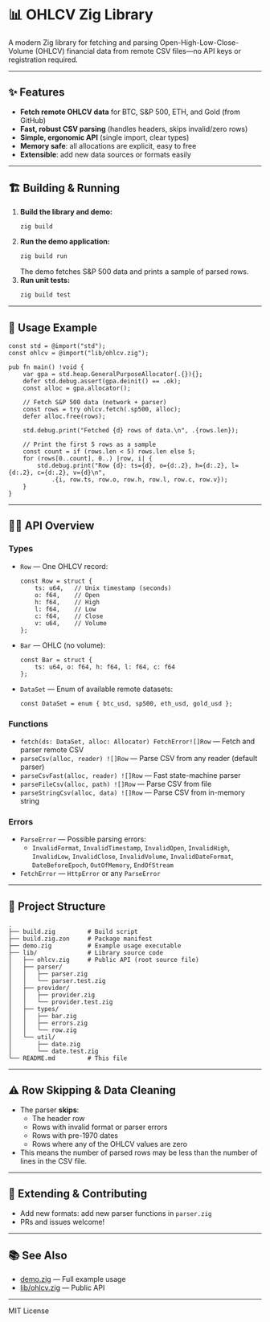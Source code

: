 # 📊 OHLCV Zig Library

A modern Zig library for fetching and parsing Open-High-Low-Close-Volume (OHLCV) financial data from remote CSV files—no API keys or registration required.

---

## ✨ Features

- **Fetch remote OHLCV data** for BTC, S&P 500, ETH, and Gold (from GitHub)
- **Fast, robust CSV parsing** (handles headers, skips invalid/zero rows)
- **Simple, ergonomic API** (single import, clear types)
- **Memory safe**: all allocations are explicit, easy to free
- **Extensible**: add new data sources or formats easily

---

## 🏗️ Building & Running

1. **Build the library and demo:**
   ```sh
   zig build
   ```
2. **Run the demo application:**
   ```sh
   zig build run
   ```
   The demo fetches S&P 500 data and prints a sample of parsed rows.
3. **Run unit tests:**
   ```sh
   zig build test
   ```

---

## 🚀 Usage Example

```zig
const std = @import("std");
const ohlcv = @import("lib/ohlcv.zig");

pub fn main() !void {
    var gpa = std.heap.GeneralPurposeAllocator(.{}){};
    defer std.debug.assert(gpa.deinit() == .ok);
    const alloc = gpa.allocator();

    // Fetch S&P 500 data (network + parser)
    const rows = try ohlcv.fetch(.sp500, alloc);
    defer alloc.free(rows);

    std.debug.print("Fetched {d} rows of data.\n", .{rows.len});

    // Print the first 5 rows as a sample
    const count = if (rows.len < 5) rows.len else 5;
    for (rows[0..count], 0..) |row, i| {
        std.debug.print("Row {d}: ts={d}, o={d:.2}, h={d:.2}, l={d:.2}, c={d:.2}, v={d}\n",
            .{i, row.ts, row.o, row.h, row.l, row.c, row.v});
    }
}
```

---

## 🧑‍💻 API Overview

### Types

- `Row` — One OHLCV record:
  ```zig
  const Row = struct {
      ts: u64,   // Unix timestamp (seconds)
      o: f64,    // Open
      h: f64,    // High
      l: f64,    // Low
      c: f64,    // Close
      v: u64,    // Volume
  };
  ```
- `Bar` — OHLC (no volume):
  ```zig
  const Bar = struct {
      ts: u64, o: f64, h: f64, l: f64, c: f64
  };
  ```
- `DataSet` — Enum of available remote datasets:
  ```zig
  const DataSet = enum { btc_usd, sp500, eth_usd, gold_usd };
  ```

### Functions

- `fetch(ds: DataSet, alloc: Allocator) FetchError![]Row` — Fetch and parser remote CSV
- `parseCsv(alloc, reader) ![]Row` — Parse CSV from any reader (default parser)
- `parseCsvFast(alloc, reader) ![]Row` — Fast state-machine parser
- `parseFileCsv(alloc, path) ![]Row` — Parse CSV from file
- `parseStringCsv(alloc, data) ![]Row` — Parse CSV from in-memory string

### Errors

- `ParseError` — Possible parsing errors:
  - `InvalidFormat`, `InvalidTimestamp`, `InvalidOpen`, `InvalidHigh`, `InvalidLow`, `InvalidClose`, `InvalidVolume`, `InvalidDateFormat`, `DateBeforeEpoch`, `OutOfMemory`, `EndOfStream`
- `FetchError` — `HttpError` or any `ParseError`

---

## 📁 Project Structure

```
.
├── build.zig         # Build script
├── build.zig.zon     # Package manifest
├── demo.zig          # Example usage executable
├── lib/              # Library source code
│   ├── ohlcv.zig     # Public API (root source file)
│   ├── parser/
│   │   ├── parser.zig
│   │   └── parser.test.zig
│   ├── provider/
│   │   ├── provider.zig
│   │   └── provider.test.zig
│   ├── types/
│   │   ├── bar.zig
│   │   ├── errors.zig
│   │   └── row.zig
│   └── util/
│       ├── date.zig
│       └── date.test.zig
└── README.md         # This file
```

---

## ⚠️ Row Skipping & Data Cleaning

- The parser **skips**:
  - The header row
  - Rows with invalid format or parser errors
  - Rows with pre-1970 dates
  - Rows where any of the OHLCV values are zero
- This means the number of parsed rows may be less than the number of lines in the CSV file.

---

## 🧩 Extending & Contributing

- Add new formats: add new parser functions in `parser.zig`
- PRs and issues welcome!

---

## 📚 See Also

- [demo.zig](demo.zig) — Full example usage
- [lib/ohlcv.zig](lib/ohlcv.zig) — Public API

---

MIT License 